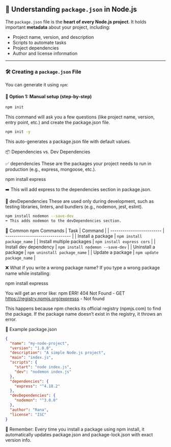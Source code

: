 ## 📄 Understanding `package.json` in Node.js

The `package.json` file is the **heart of every Node.js project**. It holds important **metadata** about your project, including:

- Project name, version, and description
- Scripts to automate tasks
- Project dependencies
- Author and license information

---

### 🛠️ Creating a `package.json` File

You can generate it using `npm`:

#### 🔹 Option 1: Manual setup (step-by-step)
```bash
npm init
```

This command will ask you a few questions (like project name, version, entry point, etc.) and create the package.json file.

```bash
npm init -y
```

This auto-generates a package.json file with default values.

📦 Dependencies vs. Dev Dependencies

✅ dependencies
These are the packages your project needs to run in production (e.g., express, mongoose, etc.).

npm install express

➡️ This will add express to the dependencies section in package.json.

🧪 devDependencies
These are used only during development, such as testing libraries, linters, and bundlers (e.g., nodemon, jest, eslint).
```bash
npm install nodemon --save-dev
➡️ This adds nodemon to the devDependencies section.
```

🔧 Common npm Commands
| Task                      | Command                          |
| ------------------------- | -------------------------------- |
| Install a package         | `npm install package_name`       |
| Install multiple packages | `npm install express cors`       |
| Install dev dependency    | `npm install nodemon --save-dev` |
| Uninstall a package       | `npm uninstall package_name`     |
| Update a package          | `npm update package_name`        |

❌ What if you write a wrong package name?
If you type a wrong package name while installing:

npm install expresss

You will get an error like:
npm ERR! 404 Not Found - GET https://registry.npmjs.org/expresss - Not found

This happens because npm checks its official registry (npmjs.com) to find the package. If the package name doesn’t exist in the registry, it throws an error.

📂 Example package.json
```json
{
  "name": "my-node-project",
  "version": "1.0.0",
  "description": "A simple Node.js project",
  "main": "index.js",
  "scripts": {
    "start": "node index.js",
    "dev": "nodemon index.js"
  },
  "dependencies": {
    "express": "^4.18.2"
  },
  "devDependencies": {
    "nodemon": "^3.0.0"
  },
  "author": "Rana",
  "license": "ISC"
}
```
🧠 Remember:
Every time you install a package using npm install, it automatically updates package.json and package-lock.json with exact version info.